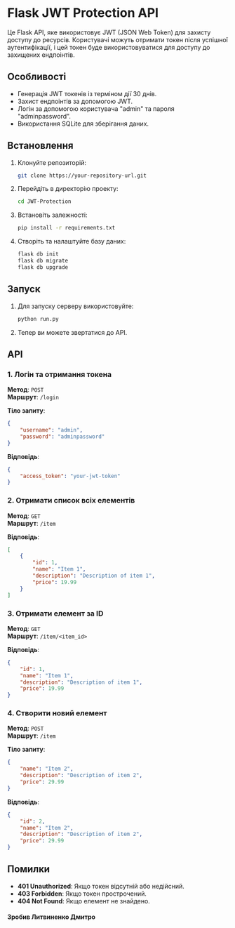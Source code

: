 
# Flask JWT Protection API

Це Flask API, яке використовує JWT (JSON Web Token) для захисту доступу до ресурсів. Користувачі можуть отримати токен після успішної аутентифікації, і цей токен буде використовуватися для доступу до захищених ендпоінтів.

## Особливості

- Генерація JWT токенів із терміном дії 30 днів.
- Захист ендпоінтів за допомогою JWT.
- Логін за допомогою користувача "admin" та пароля "adminpassword".
- Використання SQLite для зберігання даних.

## Встановлення

1. Клонуйте репозиторій:
    ```bash
    git clone https://your-repository-url.git
    ```

2. Перейдіть в директорію проекту:
    ```bash
    cd JWT-Protection
    ```

3. Встановіть залежності:
    ```bash
    pip install -r requirements.txt
    ```

4. Створіть та налаштуйте базу даних:
    ```bash
    flask db init
    flask db migrate
    flask db upgrade
    ```

## Запуск

1. Для запуску серверу використовуйте:
    ```bash
    python run.py
    ```

2. Тепер ви можете звертатися до API.

## API

### 1. Логін та отримання токена

**Метод**: `POST`  
**Маршрут**: `/login`

**Тіло запиту**:
```json
{
    "username": "admin",
    "password": "adminpassword"
}
```

**Відповідь**:
```json
{
    "access_token": "your-jwt-token"
}
```

### 2. Отримати список всіх елементів

**Метод**: `GET`  
**Маршрут**: `/item`

**Відповідь**:
```json
[
    {
        "id": 1,
        "name": "Item 1",
        "description": "Description of item 1",
        "price": 19.99
    }
]
```

### 3. Отримати елемент за ID

**Метод**: `GET`  
**Маршрут**: `/item/<item_id>`

**Відповідь**:
```json
{
    "id": 1,
    "name": "Item 1",
    "description": "Description of item 1",
    "price": 19.99
}
```

### 4. Створити новий елемент

**Метод**: `POST`  
**Маршрут**: `/item`

**Тіло запиту**:
```json
{
    "name": "Item 2",
    "description": "Description of item 2",
    "price": 29.99
}
```

**Відповідь**:
```json
{
    "id": 2,
    "name": "Item 2",
    "description": "Description of item 2",
    "price": 29.99
}
```

## Помилки

- **401 Unauthorized**: Якщо токен відсутній або недійсний.
- **403 Forbidden**: Якщо токен прострочений.
- **404 Not Found**: Якщо елемент не знайдено.
#### Зробив Литвиненко Дмитро
